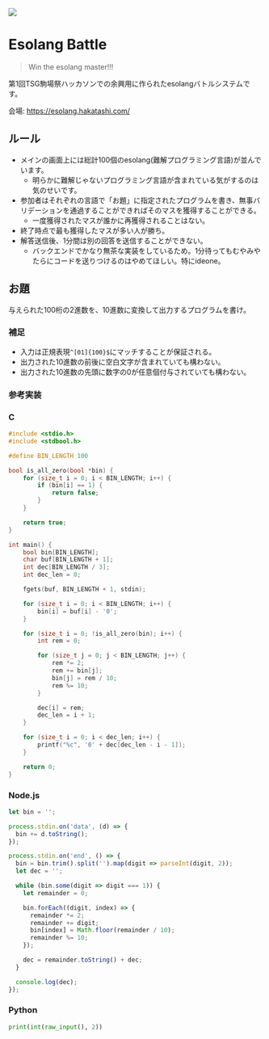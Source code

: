 ![](https://i.imgur.com/RX2OjpL.png)

# Esolang Battle

> Win the esolang master!!!

第1回TSG駒場祭ハッカソンでの余興用に作られたesolangバトルシステムです。

会場: https://esolang.hakatashi.com/

## ルール

* メインの画面上には総計100個のesolang(難解プログラミング言語)が並んでいます。
	* 明らかに難解じゃないプログラミング言語が含まれている気がするのは気のせいです。
* 参加者はそれぞれの言語で「お題」に指定されたプログラムを書き、無事バリデーションを通過することができればそのマスを獲得することができる。
	* 一度獲得されたマスが誰かに再獲得されることはない。
* 終了時点で最も獲得したマスが多い人が勝ち。
* 解答送信後、1分間は別の回答を送信することができない。
	* バックエンドでかなり無茶な実装をしているため。1分待ってもむやみやたらにコードを送りつけるのはやめてほしい。特にideone。

## お題

与えられた100桁の2進数を、10進数に変換して出力するプログラムを書け。

### 補足

* 入力は正規表現`^[01]{100}$`にマッチすることが保証される。
* 出力された10進数の前後に空白文字が含まれていても構わない。
* 出力された10進数の先頭に数字の0が任意個付与されていても構わない。

### 参考実装

### C

```c
#include <stdio.h>
#include <stdbool.h>

#define BIN_LENGTH 100

bool is_all_zero(bool *bin) {
	for (size_t i = 0; i < BIN_LENGTH; i++) {
		if (bin[i] == 1) {
			return false;
		}
	}

	return true;
}

int main() {
	bool bin[BIN_LENGTH];
	char buf[BIN_LENGTH + 1];
	int dec[BIN_LENGTH / 3];
	int dec_len = 0;

	fgets(buf, BIN_LENGTH + 1, stdin);

	for (size_t i = 0; i < BIN_LENGTH; i++) {
		bin[i] = buf[i] - '0';
	}

	for (size_t i = 0; !is_all_zero(bin); i++) {
		int rem = 0;

		for (size_t j = 0; j < BIN_LENGTH; j++) {
			rem *= 2;
			rem += bin[j];
			bin[j] = rem / 10;
			rem %= 10;
		}

		dec[i] = rem;
		dec_len = i + 1;
	}

	for (size_t i = 0; i < dec_len; i++) {
		printf("%c", '0' + dec[dec_len - i - 1]);
	}

	return 0;
}
```

### Node.js

```js
let bin = '';

process.stdin.on('data', (d) => {
  bin += d.toString();
});

process.stdin.on('end', () => {
  bin = bin.trim().split('').map(digit => parseInt(digit, 2));
  let dec = '';

  while (bin.some(digit => digit === 1)) {
    let remainder = 0;

    bin.forEach((digit, index) => {
      remainder *= 2;
      remainder += digit;
      bin[index] = Math.floor(remainder / 10);
      remainder %= 10;
    });

    dec = remainder.toString() + dec;
  }

  console.log(dec);
});
```

### Python

```python
print(int(raw_input(), 2))
```
